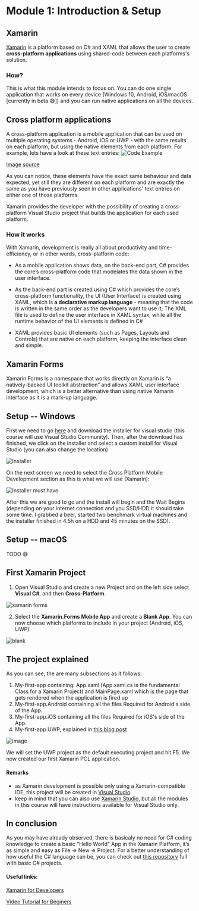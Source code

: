 # Module 1: Introduction & Setup

## Xamarin
[Xamarin](https://www.xamarin.com/) is a platform based on C# and XAML that allows the user to create **cross-platform applications** using shared-code between each platforms's solution.


### How? 
This is what this module intends to focus on. You can do one single application that works on every device (Windows 10, Android, iOS/macOS [currently in beta :sweat_smile:]) and you can run native applications on all the devices.

## Cross platform applications
A cross-platform application is a mobile application that can be used on multiple operating systems - Android, iOS or UWP - with the same results on each platform, but using the native elements from each platform.
For example, lets have a look at these text entries:
![Code Example](https://github.com/microsoft-dx/xamarin-fundamentals-ui/blob/master/Images/xamarin-entry.png?raw=true)

[Image source](http://ammras.elmapharmamarketing.in/content/images/pages/forms/example-app.png)

As you can notice, these elements have the exact same behaviour and data expected, yet still they are different on each platform and are exactly the same as you have previously seen in other applications' text entries on either one of those platforms.

Xamarin provides the developer with the possibility of creating a cross-platform Visual Studio project that builds the application for each used platform.

### How it works
With Xamarin, development is really all about productivity and time-efficiency, or in other words, cross-platform code:

- As a mobile application shows data, on the back-end part, C# provides the core’s cross-platform code that modelates the data shown in the user interface.
- As the back-end part is created using C# which provides the core’s cross-platform functionality, the UI (User Interface) is created using XAML, which is **a declarative markup language** - meaning that the code is written in the same order as the developers want to use it;
The XML file is used to define the user interface in XAML syntax,  while all  the  runtime  behavior  of  the  UI  elements  is  defined  in  C#

- XAML provides basic UI elements (such as Pages, Layouts and Controls) that are native on each platform, keeping the interface clean and simple.


## Xamarin Forms
Xamarin.Forms is a namespace that works directly on Xamarin is “a natively-backed UI toolkit abstraction” and allows XAML user interface development, which  is  a  better  alternative  than  using  native  Xamarin  interface as it is a mark-up language.

## Setup -- Windows
First we need to go [here](https://www.visualstudio.com/downloads/) and download the installer for visual studio (this course will use Visual Studio Community). Then, after the download has finished, we click on the installer and select a custom install for Visual Studio (you can also change the location)

![Installer](https://github.com/microsoft-dx/xamarin-fundamentals-ui/blob/master/Images/installer.jpg?raw=true)

On the next screen we need to select the Cross Platform Mobile Development section as this is what we will use (Xamarin):

![Installer must have](https://github.com/microsoft-dx/xamarin-fundamentals-ui/blob/master/Images/installer-must-have.jpg?raw=true)

After this we are good to go and the install will begin and the Wait Begins (depending on your internet connection and you SSD/HDD it should take some time. I grabbed a beer, started two benchmark virtual machines and the installer finished in 4.5h on a HDD and 45 minutes on the SSD).

## Setup -- macOS

TODO :sweat_smile:

## First Xamarin Project

1. Open Visual Studio and create a new Project and on the left side select **Visual C#**, and then **Cross-Platform**.

![xamarin forms](https://user-images.githubusercontent.com/23138335/49178094-842c4c00-f357-11e8-88e7-568d6d7b244f.PNG)

2. Select the **Xamarin.Forms Mobile App** and create a **Blank App**. You can now choose which platforms to include in your project (Android, iOS, UWP).

![blank](https://user-images.githubusercontent.com/23138335/49178360-3d8b2180-f358-11e8-8cc7-89675354219f.PNG)



## The project explained

As you can see, the are many subsections as it follows: 

1. My-first-app containing: App.xaml (App.xaml.cs is the fundamental Class for a Xamarin Project) and MainPage.xaml which is the page that gets rendered when the application is fired up
2. My-first-app.Android containing all the files Required for Android's side of the App.
3. My-first-app.iOS containing all the files Required for iOS's side of the App. 
4. My-first-app.UWP, explained in [this blog post](https://laurentiu.microsoft.pub.ro/2016/04/03/hello-universal-windows-platform/)

![image](https://user-images.githubusercontent.com/23138335/49178562-be4a1d80-f358-11e8-86e0-5c3b090319c0.png)


We will set the UWP project as the default executing project and hit F5. We now created our first Xamarin PCL application.

#### Remarks
- as Xamarin development is possible only using a Xamarin-compatible IDE, this project will be created in [Visual Studio](https://www.visualstudio.com/).
- keep in mind that you can also use [Xamarin Studio](https://developer.xamarin.com/guides/cross-platform/xamarin-studio/), but all the modules in this course will have instructions available for Visual Studio only.

## In conclusion

As you may have already observed, there is basicaly no need for C# coding knowledge to create a basic “Hello World” App in the Xamarin Platform, it’s as simple and easy as File => New => Project. For a better understanding of how useful the C# language can be, you can check out [this repository](https://github.com/microsoft-dx/csharp-fundamentals/) full with basic C# projects.

#### Useful links:
[Xamarin for Developers](https://developer.xamarin.com/)

[Video Tutorial for Beginers](https://www.youtube.com/watch?v=6MQXkUfIn9M)
